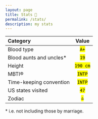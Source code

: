 ```yaml
---
layout: page
title: Stats 🧮
permalink: /stats/
description: my stats
---
```

| Category | Value |
| :---        | :----: |
| Blood type | <mark><code>A+</code></mark> |
| Blood aunts and uncles* | <mark><code>19</code></mark> |
| Height | <mark><code>190 cm</code></mark> |
| MBTI® | <mark><code>INTP</code></mark> |
| Time-keeping convention | <mark><code>INTP</code></mark> |
| US states visited | <mark><code>47</code></mark> |
| Zodiac | <mark><code>&#9806;</code></mark> |

<span class="muted small">* i.e. not including those by marriage.</span>